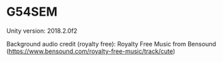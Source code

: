 # G54SEM

Unity version: 2018.2.0f2

Background audio credit (royalty free): Royalty Free Music from Bensound (https://www.bensound.com/royalty-free-music/track/cute)

